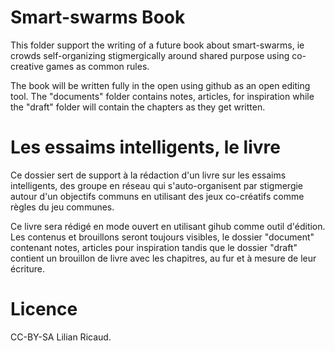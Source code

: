 # Smart-swarms Book

This folder support the writing of a future book about smart-swarms, ie crowds self-organizing stigmergically around shared purpose using co-creative games as common rules. 

The book will be written fully in the open using github as an open editing tool. The "documents" folder contains notes, articles, for inspiration while the "draft" folder will contain the chapters as they get written.


# Les essaims intelligents, le livre

Ce dossier sert de support à la rédaction d'un livre sur les essaims intelligents, des groupe en réseau qui s'auto-organisent par stigmergie autour d'un objectifs communs en utilisant des jeux co-créatifs comme règles du jeu communes.

Ce livre sera rédigé en mode ouvert en utilisant gihub comme outil d'édition. Les contenus et brouillons seront toujours visibles, le dossier "document" contenant notes, articles pour inspiration tandis que le dossier "draft" contient un brouillon de livre avec les chapitres, au fur et à mesure de leur écriture.


# Licence

CC-BY-SA Lilian Ricaud.
